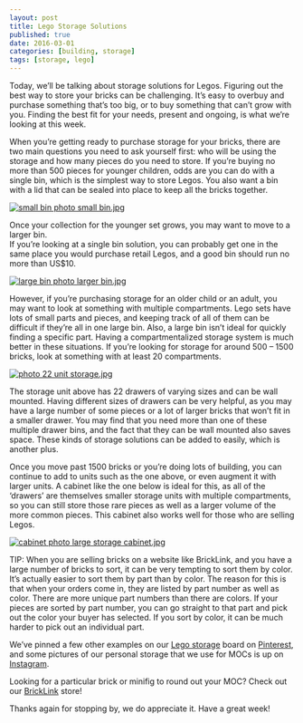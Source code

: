 ```yaml
---
layout: post
title: Lego Storage Solutions
published: true
date: 2016-03-01
categories: [building, storage]
tags: [storage, lego]
---
```


Today, we’ll be talking about storage solutions for Legos.  Figuring out the best way to store your bricks can be challenging.  It’s easy to overbuy and purchase something that’s too big, or to buy something that can’t grow with you.  Finding the best fit for your needs, present and ongoing, is what we’re looking at this week.

When you’re getting ready to purchase storage for your bricks, there are two main questions you need to ask yourself first: who will be using the storage and how many pieces do you need to store.  If you’re buying no more than 500 pieces for younger children, odds are you can do with a single bin, which is the simplest way to store Legos.  You also want a bin with a lid that can be sealed into place to keep all the bricks together.

<a href="http://s63.photobucket.com/user/anellas/media/small%20bin.jpg.html" target="_blank"><img src="http://i63.photobucket.com/albums/h144/anellas/small%20bin.jpg" border="0" alt="small bin photo small bin.jpg"/></a>

Once your collection for the younger set grows, you may want to move to a larger bin.  
If you’re looking at a single bin solution, you can probably get one in the same place you would purchase retail Legos, and a good bin should run no more than US$10.

<a href="http://s63.photobucket.com/user/anellas/media/larger%20bin.jpg.html" target="_blank"><img src="http://i63.photobucket.com/albums/h144/anellas/larger%20bin.jpg" border="0" alt="large bin photo larger bin.jpg"/></a>

However, if you’re purchasing storage for an older child or an adult, you may want to look at something with multiple compartments.  Lego sets have lots of small parts and pieces, and keeping track of all of them can be difficult if they’re all in one large bin.  Also, a large bin isn’t ideal for quickly finding a specific part.  Having a compartmentalized storage system is much better in these situations.  If you’re looking for storage for around 500 – 1500 bricks, look at something with at least 20 compartments.  

<a href="http://s63.photobucket.com/user/anellas/media/22%20unit%20storage.jpg.html" target="_blank"><img src="http://i63.photobucket.com/albums/h144/anellas/22%20unit%20storage.jpg" border="0" alt=" photo 22 unit storage.jpg"/></a>

The storage unit above has 22 drawers of varying sizes and can be wall mounted.  Having different sizes of drawers can be very helpful, as you may have a large number of some pieces or a lot of larger bricks that won’t fit in a smaller drawer.  You may find that you need more than one of these multiple drawer bins, and the fact that they can be wall mounted also saves space.  These kinds of storage solutions can be added to easily, which is another plus. 

Once you move past 1500 bricks or you’re doing lots of building, you can continue to add to units such as the one above, or even augment it with larger units.  A cabinet like the one below is ideal for this, as all of the ‘drawers’ are themselves smaller storage units with multiple compartments, so you can still store those rare pieces as well as a larger volume of the more common pieces.  This cabinet also works well for those who are selling Legos.  

<a href="http://s63.photobucket.com/user/anellas/media/large%20storage%20cabinet.jpg.html" target="_blank"><img src="http://i63.photobucket.com/albums/h144/anellas/large%20storage%20cabinet.jpg" border="0" alt="cabinet photo large storage cabinet.jpg"/></a>

TIP: When you are selling bricks on a website like BrickLink, and you have a large number of bricks to sort, it can be very tempting to sort them by color.  It’s actually easier to sort them by part than by color.  The reason for this is that when your orders come in, they are listed by part number as well as color.  There are more unique part numbers than there are colors.  If your pieces are sorted by part number, you can go straight to that part and pick out the color your buyer has selected.  If you sort by color, it can be much harder to pick out an individual part.

We’ve pinned a few other examples on our [Lego storage]( https://www.pinterest.com/adobebrick/lego-storage/) board on [Pinterest]( https://www.pinterest.com/adobebrick/), and some pictures of our personal storage that we use for MOCs is up on [Instagram]( https://www.instagram.com/adobe_brick/).

Looking for a particular brick or minifig to round out your MOC?  Check out our [BrickLink]( http://www.bricklink.com/store.asp?p=AdobeBrick) store!

Thanks again for stopping by, we do appreciate it.  Have a great week!



